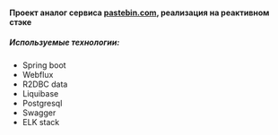 #### Проект аналог сервиса [pastebin.com](https://pastebin.com), реализация на реактивном стэке
##### Используемые технологии:
+ Spring boot
+ Webflux
+ R2DBC data
+ Liquibase
+ Postgresql
+ Swagger
+ ELK stack